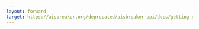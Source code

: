 ```yaml
---
layout: forward
target: https://aisbreaker.org/deprecated/aisbreaker-api/docs/getting-started-with-python
---
```

